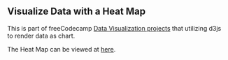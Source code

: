 ## Visualize Data with a Heat Map

This is part of freeCodecamp [Data Visualization projects](https://learn.freecodecamp.org/data-visualization/data-visualization-projects/visualize-data-with-a-scatterplot-graph) that utilizing d3js to render data as chart.

The Heat Map can be viewed at [here](https://e-tinkers.github.io/freecodecamp/data-visualization/heat-map/index.html).
